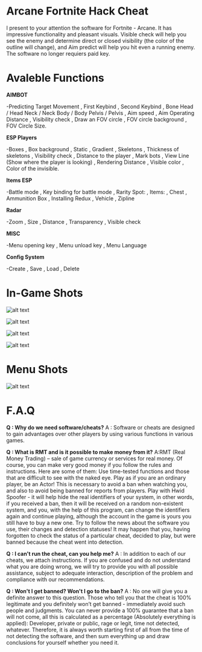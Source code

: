 # **Arcane Fortnite Hack Cheat**

I present to your attention the software for Fortnite - Arcane. It has impressive functionality and pleasant visuals. Visible check will help you see the enemy and determine direct or closed visibility (the color of the outline will change), and Aim predict will help you hit even a running enemy. ​The software no longer requiers paid key. 

# **Avaleble Functions**

**AIMBOT**


-Predicting Target Movement
, First Keybind
, Second Keybind
, Bone
  Head / Head
  Neck / Neck
  Body / Body
  Pelvis / Pelvis
, Aim speed
, Aim Operating Distance
, Visibility check
, Draw an FOV circle
, FOV circle background
, FOV Circle Size​.


**ESP Players**


-Boxes
, Box background
, Static
, Gradient
, Skeletons
, Thickness of skeletons
, Visibility check
, Distance to the player
, Mark bots
, View Line (Show where the player is looking)
, Rendering Distance
, Visible color
, Color of the invisible.

**Items ESP**


-Battle mode
, Key binding for battle mode
, Rarity Spot:
, Items:
, Chest
, Ammunition Box
, Installing Redux
, Vehicle
, Zipline


**Radar**


-Zoom
, Size
, Distance
, Transparency
, Visible check


**MISC**


-Menu opening key
, Menu unload key
, Menu Language


**Config System**


-Create
, Save
, Load
, Delete

# **In-Game Shots**

![alt text](https://i.ibb.co/P6t2rrK/8-webp-204360026fe168006edcb519cd76235a.webp)

![alt text](https://i.ibb.co/fGjFJK6/1-webp-de84634a85e5da44158138d562c41b8b.webp)

![alt text](https://i.ibb.co/8Bkvb2p/2-webp-bc1qpxg945ayn39esntuaxwkd8qa92fmrzjlx8csfs.webp)

![alt text](https://www.skycheats.com/uploads/monthly_2024_01/9.webp.ef7d6ebad06f2067b6bb304e0d58565c.webp)



# **Menu Shots**
![alt text](https://i.imgur.com/xvukHHj.gif)


# **F.A.Q**

**Q : Why do we need software/cheats?**
A : Software or cheats are designed to gain advantages over other players by using various functions in various games.


**Q : What is RMT and is it possible to make money from it?**
A:RMT (Real Money Trading) – sale of game currency or services for real money. Of course, you can make very good money if you follow the rules and instructions. Here are some of them:
Use time-tested functions and those that are difficult to see with the naked eye.
Play as if you are an ordinary player, be an Actor! This is necessary to avoid a ban when watching you, and also to avoid being banned for reports from players. Play with Hwid Spoofer - it will help hide the real identifiers of your system, in other words, if you received a ban, then it will be received on a random non-existent system, and you, with the help of this program, can change the identifiers again and continue playing, although the account in the game is yours you still have to buy a new one.
Try to follow the news about the software you use, their changes and detection statuses! It may happen that you, having forgotten to check the status of a particular cheat, decided to play, but were banned because the cheat went into detection.


**Q : I can't run the cheat, can you help me?**
A : In addition to each of our cheats, we attach instructions. If you are confused and do not understand what you are doing wrong, we will try to provide you with all possible assistance, subject to adequate interaction, description of the problem and compliance with our recommendations.


**Q : Won't I get banned? Won't I go to the ban?**
A : No one will give you a definite answer to this question. Those who tell you that the cheat is 100% legitimate and you definitely won’t get banned - immediately avoid such people and judgments. You can never provide a 100% guarantee that a ban will not come, all this is calculated as a percentage (Absolutely everything is applied): Developer, private or public, rage or legit, time not detected, whatever. Therefore, it is always worth starting first of all from the time of not detecting the software, and then sum everything up and draw conclusions for yourself whether you need it.


